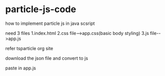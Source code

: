 
# particle-js-code

how to implement particle js in java scsript


need 3 files
1.index.html
2.css file-->app.css(basic body styling)
3.js file-->app.js

refer tsparticle org site

download the json file and convert to js

paste in app.js

